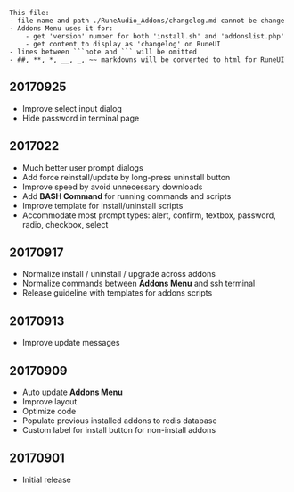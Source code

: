 ```note  
This file: 
- file name and path ./RuneAudio_Addons/changelog.md cannot be change
- Addons Menu uses it for:
    - get 'version' number for both 'install.sh' and 'addonslist.php'
    - get content to display as 'changelog' on RuneUI
- lines between ```note and ``` will be omitted
- ##, **, *, __, _, ~~ markdowns will be converted to html for RuneUI
```

## 20170925
- Improve select input dialog
- Hide password in terminal page

## 2017022
- Much better user prompt dialogs
- Add force reinstall/update by long-press uninstall button
- Improve speed by avoid unnecessary downloads
- Add **BASH Command** for running commands and scripts
- Improve template for install/uninstall scripts
- Accommodate most prompt types: alert, confirm, textbox, password, radio, checkbox, select

## 20170917
- Normalize install / uninstall / upgrade across addons
- Normalize commands between **Addons Menu** and ssh terminal
- Release guideline with templates for addons scripts

## 20170913
- Improve update messages

## 20170909
- Auto update **Addons Menu**
- Improve layout
- Optimize code
- Populate previous installed addons to redis database
- Custom label for install button for non-install addons

## 20170901
- Initial release
